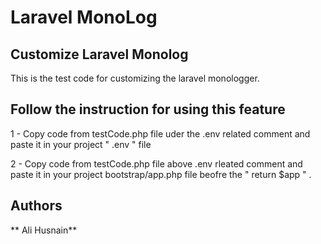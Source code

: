 # Laravel MonoLog

## Customize Laravel Monolog

This is the test code for customizing the laravel monologger. 

## Follow the instruction for using this feature

1 - Copy code from testCode.php file uder the .env related comment and paste it in your project " .env " file

2 - Copy code from testCode.php file above .env rleated comment and paste it in your project bootstrap/app.php file beofre the " return $app " .



## Authors

 ** Ali Husnain** 
